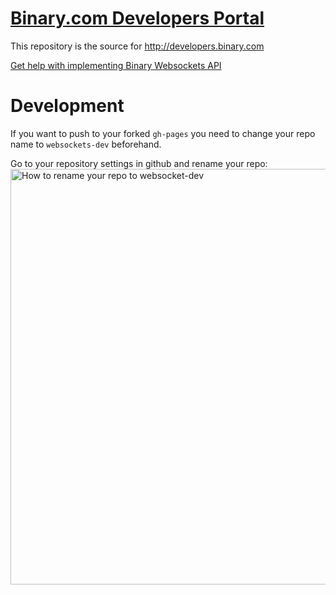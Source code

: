 # [Binary.com Developers Portal](https://developers.binary.com)

This repository is the source for http://developers.binary.com

[Get help with implementing Binary Websockets API](https://binary.vanillacommunity.com)

# Development

If you want to push to your forked `gh-pages` you need to change your repo name to `websockets-dev` beforehand.

Go to your repository settings in github and rename your repo:
<img width="665" alt="How to rename your repo to websocket-dev" src="https://user-images.githubusercontent.com/6560964/28606936-24395ef0-720c-11e7-8862-4ead005d9212.png">
